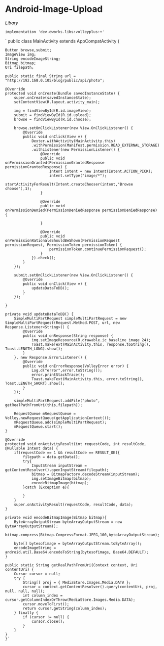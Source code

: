 # Android-Image-Upload

*Libary*

`implementation 'dev.dworks.libs:volleyplus:+'`


`
public class MainActivity extends AppCompatActivity {

    Button browse,submit;
    ImageView img;
    String encodeImageString;
    Bitmap bitmap;
    Uri filepath;

    public static final String url = "http://192.168.0.105/blog/public/api/photo";

    @Override
    protected void onCreate(Bundle savedInstanceState) {
        super.onCreate(savedInstanceState);
        setContentView(R.layout.activity_main);

        img = findViewById(R.id.imageView);
        submit = findViewById(R.id.upload);
        browse = findViewById(R.id.choose);

        browse.setOnClickListener(new View.OnClickListener() {
            @Override
            public void onClick(View v) {
                Dexter.withActivity(MainActivity.this)
                .withPermission(Manifest.permission.READ_EXTERNAL_STORAGE)
                .withListener(new PermissionListener() {
                    @Override
                    public void onPermissionGranted(PermissionGrantedResponse permissionGrantedResponse) {
                        Intent intent = new Intent(Intent.ACTION_PICK);
                        intent.setType("image/*");
                        startActivityForResult(Intent.createChooser(intent,"Browse choose"),1);
                    }

                    @Override
                    public void onPermissionDenied(PermissionDeniedResponse permissionDeniedResponse) {

                    }

                    @Override
                    public void onPermissionRationaleShouldBeShown(PermissionRequest permissionRequest, PermissionToken permissionToken) {
                        permissionToken.continuePermissionRequest();
                    }
                }).check();
            }
        });
        
        submit.setOnClickListener(new View.OnClickListener() {
            @Override
            public void onClick(View v) {
                updateDataToDB();
            }
        });

    }

    private void updateDataToDB() {
        SimpleMultiPartRequest simpleMultiPartRequest = new SimpleMultiPartRequest(Request.Method.POST, url, new Response.Listener<String>() {
            @Override
            public void onResponse(String response) {
                img.setImageResource(R.drawable.ic_baseline_image_24);
                Toast.makeText(MainActivity.this, response.toString(), Toast.LENGTH_LONG).show();
            }
        }, new Response.ErrorListener() {
            @Override
            public void onErrorResponse(VolleyError error) {
                Log.d("error",error.toString());
                error.printStackTrace();
                Toast.makeText(MainActivity.this, error.toString(), Toast.LENGTH_SHORT).show();
            }
        });
        
        simpleMultiPartRequest.addFile("photo", getRealPathFromUri(this,filepath));

        RequestQueue mRequestQueue = Volley.newRequestQueue(getApplicationContext());
        mRequestQueue.add(simpleMultiPartRequest);
        mRequestQueue.start();
    }

    @Override
    protected void onActivityResult(int requestCode, int resultCode, @Nullable Intent data) {
        if(requestCode == 1 && resultCode == RESULT_OK){
            filepath = data.getData();
            try{
                InputStream inputStream = getContentResolver().openInputStream(filepath);
                bitmap = BitmapFactory.decodeStream(inputStream);
                img.setImageBitmap(bitmap);
                encodeBitmapImage(bitmap);
            }catch (Exception e){

            }
        }
        super.onActivityResult(requestCode, resultCode, data);
    }

    private void encodeBitmapImage(Bitmap bitmap){
        ByteArrayOutputStream byteArrayOutputStream = new ByteArrayOutputStream();
        bitmap.compress(Bitmap.CompressFormat.JPEG,100,byteArrayOutputStream);

        byte[] bytesofimage = byteArrayOutputStream.toByteArray();
        encodeImageString = android.util.Base64.encodeToString(bytesofimage, Base64.DEFAULT);
    }

    public static String getRealPathFromUri(Context context, Uri contentUri) {
        Cursor cursor = null;
        try {
            String[] proj = { MediaStore.Images.Media.DATA };
            cursor = context.getContentResolver().query(contentUri, proj, null, null, null);
            int column_index = cursor.getColumnIndexOrThrow(MediaStore.Images.Media.DATA);
            cursor.moveToFirst();
            return cursor.getString(column_index);
        } finally {
            if (cursor != null) {
                cursor.close();
            }
        }
    }
    }`
